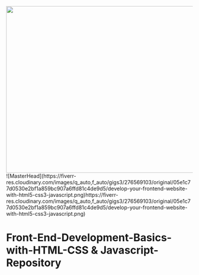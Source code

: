<img src="https://www.educative.io/cdn-cgi/image/f=auto,fit=contain,w=1200/api/page/6456601994067968/image/download/6749570907242496" height= 450 width=850 />
![MasterHead](https://fiverr-res.cloudinary.com/images/q_auto,f_auto/gigs3/276569103/original/05e1c77d0530e2bf1a859bc907a6ffd81c4de9d5/develop-your-frontend-website-with-html5-css3-javascript.png)https://fiverr-res.cloudinary.com/images/q_auto,f_auto/gigs3/276569103/original/05e1c77d0530e2bf1a859bc907a6ffd81c4de9d5/develop-your-frontend-website-with-html5-css3-javascript.png)

# Front-End-Development-Basics-with-HTML-CSS & Javascript-Repository
